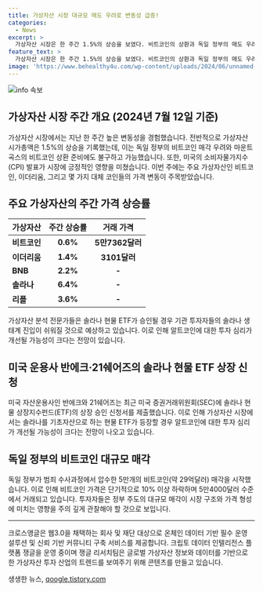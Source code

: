 ```yaml
---
title: 가상자산 시장 대규모 매도 우려로 변동성 급증!
categories:
  - News
excerpt: >
  가상자산 시장은 한 주간 1.5%의 상승을 보였다. 비트코인의 상환과 독일 정부의 매도 우려가 있었지만, 미국의 6월 소비자물가지수 발표로 긍정적인 영향을 받았다. 솔라나 현물 ETF의 상장 신청도 이슈다. 미국의 운용사 반에크와 21쉐어즈가 솔라나 현물 ETF의 상장 신청을 제출했으며, 이로 인해 알트코인에 대한 투자 심리가 개선될 전망이다. 하지만 솔라나 현물 ETF가 최종 승인을 받는 데에는 시간이 걸릴 것으로 예상되며, 독일 정부의 비트코인 대규모 매각 역시 시장에 미치는 영향을 예의주시해야 한다.
feature_text: >
  가상자산 시장은 한 주간 1.5%의 상승을 보였다. 비트코인의 상환과 독일 정부의 매도 우려가 있었지만, 미국의 6월 소비자물가지수 발표로 긍정적인 영향을 받았다. 솔라나 현물 ETF의 상장 신청도 이슈다. 미국의 운용사 반에크와 21쉐어즈가 솔라나 현물 ETF의 상장 신청을 제출했으며, 이로 인해 알트코인에 대한 투자 심리가 개선될 전망이다. 하지만 솔라나 현물 ETF가 최종 승인을 받는 데에는 시간이 걸릴 것으로 예상되며, 독일 정부의 비트코인 대규모 매각 역시 시장에 미치는 영향을 예의주시해야 한다.
image: 'https://www.behealthy4u.com/wp-content/uploads/2024/06/unnamed-file.png'
---
```


<p><img src="https://www.behealthy4u.com/wp-content/uploads/2024/06/unnamed-file.png" alt="info 속보" /></p>

<h2 data-ke-size="size26">가상자산 시장 주간 개요 (2024년 7월 12일 기준)</h2>

<p data-ke-size="size16">가상자산 시장에서는 지난 한 주간 높은 변동성을 경험했습니다. 전반적으로 가상자산 시가총액은 1.5%의 상승을 기록했는데, 이는 독일 정부의 비트코인 매각 우려와 마운트곡스의 비트코인 상환 준비에도 불구하고 가능했습니다. 또한, 미국의 소비자물가지수(CPI) 발표가 시장에 긍정적인 영향을 미쳤습니다. 이번 주에는 주요 가상자산인 비트코인, 이더리움, 그리고 몇 가지 대체 코인들의 가격 변동이 주목받았습니다.</p>

<h2 data-ke-size="size26">주요 가상자산의 주간 가격 상승률</h2>

<table>
<thead>
<tr>
<th>가상자산</th>
<th>주간 상승률</th>
<th>거래 가격</th>
</tr>
</thead>
<tbody>
<tr>
<td><b>비트코인</b></td>
<td style="text-align: center; height: 17px;"><b>0.6%</b></td>
<td style="text-align: center; height: 17px;"><b>5만7362달러</b></td>
</tr>
<tr>
<td><b>이더리움</b></td>
<td style="text-align: center; height: 17px;"><b>1.4%</b></td>
<td style="text-align: center; height: 17px;"><b>3101달러</b></td>
</tr>
<tr>
<td><b>BNB</b></td>
<td style="text-align: center; height: 17px;"><b>2.2%</b></td>
<td style="text-align: center; height: 17px;"><b>-</b></td>
</tr>
<tr>
<td><b>솔라나</b></td>
<td style="text-align: center; height: 17px;"><b>6.4%</b></td>
<td style="text-align: center; height: 17px;"><b>-</b></td>
</tr>
<tr>
<td><b>리플</b></td>
<td style="text-align: center; height: 17px;"><b>3.6%</b></td>
<td style="text-align: center; height: 17px;"><b>-</b></td>
</tr>
</tbody>
</table>

<p data-ke-size="size16">가상자산 분석 전문가들은 솔라나 현물 ETF가 승인될 경우 기관 투자자들의 솔라나 생태계 진입이 쉬워질 것으로 예상하고 있습니다. 이로 인해 알트코인에 대한 투자 심리가 개선될 가능성이 크다는 전망이 있습니다.</p>

<h2 data-ke-size="size26">미국 운용사 반에크·21쉐어즈의 솔라나 현물 ETF 상장 신청</h2>

<p data-ke-size="size16">미국 자산운용사인 반에크와 21쉐어즈는 최근 미국 증권거래위원회(SEC)에 솔라나 현물 상장지수펀드(ETF)의 상장 승인 신청서를 제출했습니다. 이로 인해 가상자산 시장에서는 솔라나를 기초자산으로 하는 현물 ETF가 등장할 경우 알트코인에 대한 투자 심리가 개선될 가능성이 크다는 전망이 나오고 있습니다.</p>

<h2 data-ke-size="size26">독일 정부의 비트코인 대규모 매각</h2>

<p data-ke-size="size16">독일 정부가 범죄 수사과정에서 압수한 5만개의 비트코인(약 29억달러) 매각을 시작했습니다. 이로 인해 비트코인 가격은 단기적으로 10% 이상 하락하며 5만4000달러 수준에서 거래되고 있습니다. 투자자들은 정부 주도의 대규모 매각이 시장 구조와 가격 형성에 미치는 영향을 주의 깊게 관찰해야 할 것으로 보입니다.</p>

<hr>

<p data-ke-size="size16">크로스앵글은 웹3.0을 채택하는 회사 및 재단 대상으로 온체인 데이터 기반 필수 운영 설루션 및 신뢰 기반 커뮤니티 구축 서비스를 제공합니다. 크립토 데이터 인텔리전스 플랫폼 쟁글을 운영 중이며 쟁글 리서치팀은 글로벌 가상자산 정보와 데이터를 기반으로 한 가상자산 투자 산업의 트렌드를 보여주기 위해 콘텐츠를 만들고 있습니다.</p>
생생한 뉴스, <a href="https://qoogle.tistory.com" rel="dofollow">qoogle.tistory.com</a>


